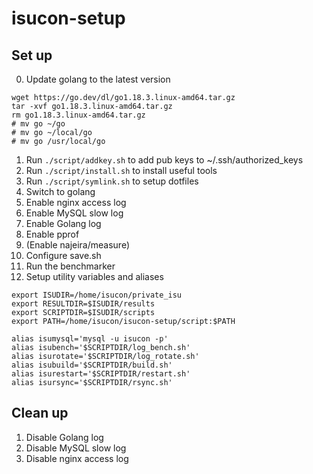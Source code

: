 # isucon-setup

## Set up
0. Update golang to the latest version
```
wget https://go.dev/dl/go1.18.3.linux-amd64.tar.gz
tar -xvf go1.18.3.linux-amd64.tar.gz
rm go1.18.3.linux-amd64.tar.gz
# mv go ~/go
# mv go ~/local/go
# mv go /usr/local/go
```
1. Run `./script/addkey.sh` to add pub keys to ~/.ssh/authorized_keys
2. Run `./script/install.sh` to install useful tools
3. Run `./script/symlink.sh` to setup dotfiles
4. Switch to golang
5. Enable nginx access log
6. Enable MySQL slow log
7. Enable Golang log
8. Enable pprof
9. (Enable najeira/measure)
10. Configure save.sh
11. Run the benchmarker
12. Setup utility variables and aliases
```
export ISUDIR=/home/isucon/private_isu
export RESULTDIR=$ISUDIR/results
export SCRIPTDIR=$ISUDIR/scripts
export PATH=/home/isucon/isucon-setup/script:$PATH

alias isumysql='mysql -u isucon -p'
alias isubench='$SCRIPTDIR/log_bench.sh'
alias isurotate='$SCRIPTDIR/log_rotate.sh'
alias isubuild='$SCRIPTDIR/build.sh'
alias isurestart='$SCRIPTDIR/restart.sh'
alias isursync='$SCRIPTDIR/rsync.sh'
```

## Clean up
1. Disable Golang log
2. Disable MySQL slow log
3. Disable nginx access log
